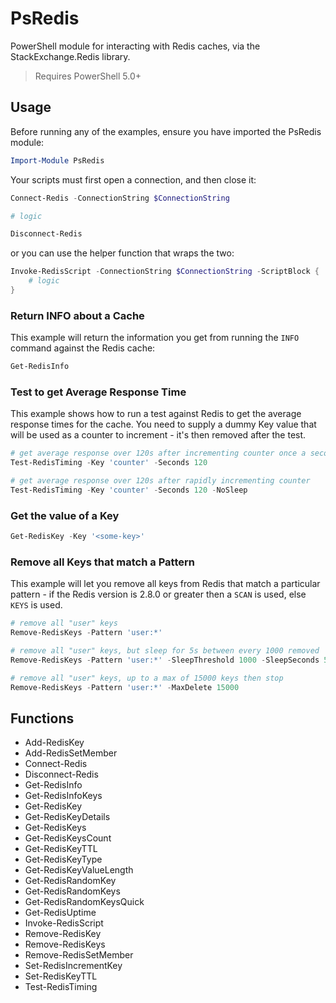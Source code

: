 # PsRedis

PowerShell module for interacting with Redis caches, via the StackExchange.Redis library.

> Requires PowerShell 5.0+

## Usage

Before running any of the examples, ensure you have imported the PsRedis module:

```powershell
Import-Module PsRedis
```

Your scripts must first open a connection, and then close it:

```powershell
Connect-Redis -ConnectionString $ConnectionString

# logic

Disconnect-Redis
```

or you can use the helper function that wraps the two:

```powershell
Invoke-RedisScript -ConnectionString $ConnectionString -ScriptBlock {
    # logic
}
```

### Return INFO about a Cache

This example will return the information you get from running the `INFO` command against the Redis cache:

```powershell
Get-RedisInfo
```

### Test to get Average Response Time

This example shows how to run a test against Redis to get the average response times for the cache. You need to supply a dummy Key value that will be used as a counter to increment - it's then removed after the test.

```powershell
# get average response over 120s after incrementing counter once a second
Test-RedisTiming -Key 'counter' -Seconds 120

# get average response over 120s after rapidly incrementing counter
Test-RedisTiming -Key 'counter' -Seconds 120 -NoSleep
```

### Get the value of a Key

```powershell
Get-RedisKey -Key '<some-key>'
```

### Remove all Keys that match a Pattern

This example will let you remove all keys from Redis that match a particular pattern - if the Redis version is 2.8.0 or greater then a `SCAN` is used, else `KEYS` is used.

```powershell
# remove all "user" keys
Remove-RedisKeys -Pattern 'user:*'

# remove all "user" keys, but sleep for 5s between every 1000 removed
Remove-RedisKeys -Pattern 'user:*' -SleepThreshold 1000 -SleepSeconds 5

# remove all "user" keys, up to a max of 15000 keys then stop
Remove-RedisKeys -Pattern 'user:*' -MaxDelete 15000
```

## Functions

* Add-RedisKey
* Add-RedisSetMember
* Connect-Redis
* Disconnect-Redis
* Get-RedisInfo
* Get-RedisInfoKeys
* Get-RedisKey
* Get-RedisKeyDetails
* Get-RedisKeys
* Get-RedisKeysCount
* Get-RedisKeyTTL
* Get-RedisKeyType
* Get-RedisKeyValueLength
* Get-RedisRandomKey
* Get-RedisRandomKeys
* Get-RedisRandomKeysQuick
* Get-RedisUptime
* Invoke-RedisScript
* Remove-RedisKey
* Remove-RedisKeys
* Remove-RedisSetMember
* Set-RedisIncrementKey
* Set-RedisKeyTTL
* Test-RedisTiming